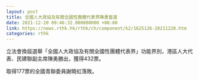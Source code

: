```yaml
---
layout: post
title: 全國人大政協及有關全國性團體代表界陳勇當選
date: 2021-12-20 09:46:32.000000000 +08:00
link: https://news.rthk.hk/rthk/ch/component/k2/1625126-20211220.htm
categories: rthk
---
```


立法會換屆選舉「全國人大政協及有關全國性團體代表界」功能界別，港區人大代表、民建聯副主席陳勇勝出，獲得432票。

取得177票的全國青聯委員謝曉虹落敗。

